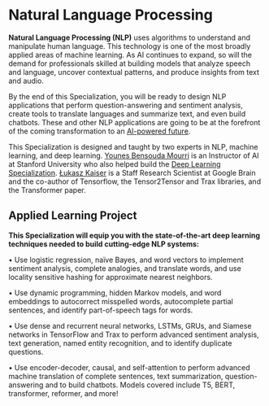 # Natural Language Processing

**Natural Language Processing (NLP)** uses algorithms to understand and manipulate human language. This technology is one of the most broadly applied areas of machine learning. As AI continues to expand, so will the demand for professionals skilled at building models that analyze speech and language, uncover contextual patterns, and produce insights from text and audio.

By the end of this Specialization, you will be ready to design NLP applications that perform question-answering and sentiment analysis, create tools to translate languages and summarize text, and even build chatbots. These and other NLP applications are going to be at the forefront of the coming transformation to an [AI-powered future](https://bit.ly/3dRdU2m).

This Specialization is designed and taught by two experts in NLP, machine learning, and deep learning. [Younes Bensouda Mourri](https://www.linkedin.com/in/younes-bensouda-mourri-8749b9a9/) is an Instructor of AI at Stanford University who also helped build the [Deep Learning Specialization](https://bit.ly/3fexxkV). [Łukasz Kaiser](https://www.linkedin.com/in/lukaszkaiser/) is a Staff Research Scientist at Google Brain and the co-author of Tensorflow, the Tensor2Tensor and Trax libraries, and the Transformer paper.

## Applied Learning Project
**This Specialization will equip you with the state-of-the-art deep learning techniques needed to build cutting-edge NLP systems:**

• Use logistic regression, naïve Bayes, and word vectors to implement sentiment analysis, complete analogies, and translate words, and use locality sensitive hashing for approximate nearest neighbors.

• Use dynamic programming, hidden Markov models, and word embeddings to autocorrect misspelled words, autocomplete partial sentences, and identify part-of-speech tags for words.

• Use dense and recurrent neural networks, LSTMs, GRUs, and Siamese networks in TensorFlow and Trax to perform advanced sentiment analysis, text generation, named entity recognition, and to identify duplicate questions.

• Use encoder-decoder, causal, and self-attention to perform advanced machine translation of complete sentences, text summarization, question-answering and to build chatbots. Models covered include T5, BERT, transformer, reformer, and more!
